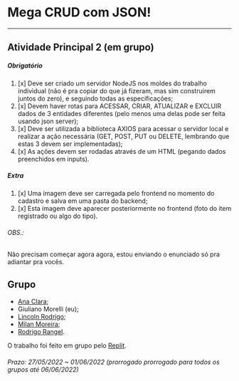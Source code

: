 # Mega CRUD com JSON!  

---  

## Atividade Principal 2 (em grupo)

##### Obrigatório  

1. [x] Deve ser criado um servidor NodeJS nos moldes do trabalho individual (não é pra copiar do que já fizeram, mas sim construirem juntos do zero), e seguindo todas as especificações;  
2. [x] Devem haver rotas para ACESSAR, CRIAR, ATUALIZAR e EXCLUIR dados de 3 entidades diferentes (pelo menos uma delas pode ser feita usando json server);  
3. [x] Deve ser utilizada a biblioteca AXIOS para acessar o servidor local e realizar a ação necessária (GET, POST, PUT ou DELETE, lembrando que estas 3 devem ser implementadas);  
4. [x] As ações devem ser rodadas através de um HTML (pegando dados preenchidos em inputs).  

##### Extra  

1. [x] Uma imagem deve ser carregada pelo frontend no momento do cadastro e salva em uma pasta do backend;  
2. [x] Esta imagem deve aparecer posteriormente no frontend (foto do item registrado ou algo do tipo).  

###### OBS.:

Não precisam começar agora agora, estou enviando o enunciado só pra adiantar pra vocês.

## Grupo  
- [Ana Clara](https://github.com/acbarbeta);  
- Giuliano Morelli (eu);  
- [Lincoln Rodrigo](https://github.com/LinkolnR);  
- [Milan Moreira](https://github.com/Milan-Cruz);  
- [Rodrigo Rangel](https://github.com/rodrigo-rngl).  

O trabalho foi feito em grupo pelo [Replit](https://replit.com/@Giunossauro/AtvPrincipal2).  

###### Prazo: 27/05/2022 ~ 01/06/2022 (prorrogado prorrogado para todos os grupos até 06/06/2022)  
